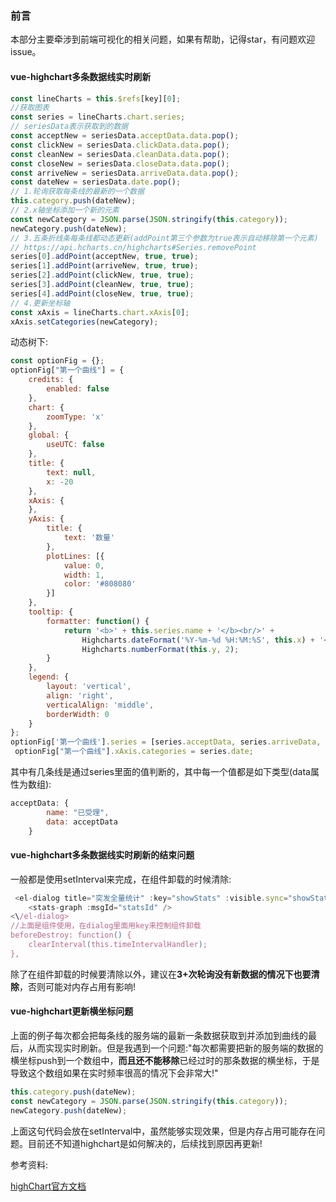 ### 前言
本部分主要牵涉到前端可视化的相关问题，如果有帮助，记得star，有问题欢迎issue。

#### vue-highchart多条数据线实时刷新
```js
const lineCharts = this.$refs[key][0];
//获取图表
const series = lineCharts.chart.series;
// seriesData表示获取到的数据
const acceptNew = seriesData.acceptData.data.pop();
const clickNew = seriesData.clickData.data.pop();
const cleanNew = seriesData.cleanData.data.pop();
const closeNew = seriesData.closeData.data.pop();
const arriveNew = seriesData.arriveData.data.pop();
const dateNew = seriesData.date.pop();
// 1.轮询获取每条线的最新的一个数据
this.category.push(dateNew);
// 2.x轴坐标添加一个新的元素
const newCategory = JSON.parse(JSON.stringify(this.category));
newCategory.push(dateNew);
// 3.五条折线条每条线都动态更新(addPoint第三个参数为true表示自动移除第一个元素)
// https://api.hcharts.cn/highcharts#Series.removePoint
series[0].addPoint(acceptNew, true, true);
series[1].addPoint(arriveNew, true, true);
series[2].addPoint(clickNew, true, true);
series[3].addPoint(cleanNew, true, true);
series[4].addPoint(closeNew, true, true);
// 4.更新坐标轴
const xAxis = lineCharts.chart.xAxis[0];
xAxis.setCategories(newCategory);
```
动态树下:
```js
const optionFig = {};
optionFig["第一个曲线"] = {
    credits: {
        enabled: false
    },
    chart: {
        zoomType: 'x'
    },
    global: {
        useUTC: false
    },
    title: {
        text: null,
        x: -20
    },
    xAxis: {
    },
    yAxis: {
        title: {
            text: '数量'
        },
        plotLines: [{
            value: 0,
            width: 1,
            color: '#808080'
        }]
    },
    tooltip: {
        formatter: function() {
            return '<b>' + this.series.name + '</b><br/>' +
                Highcharts.dateFormat('%Y-%m-%d %H:%M:%S', this.x) + '<br/>' +
                Highcharts.numberFormat(this.y, 2);
        }
    },
    legend: {
        layout: 'vertical',
        align: 'right',
        verticalAlign: 'middle',
        borderWidth: 0
    }
};
optionFig['第一个曲线'].series = [series.acceptData, series.arriveData, series.clickData, series.cleanData, series.closeData],
 optionFig["第一个曲线"].xAxis.categories = series.date;
```
其中有几条线是通过series里面的值判断的，其中每一个值都是如下类型(data属性为数组):
```js
acceptData: {
        name: "已受理",
        data: acceptData
    }
```

#### vue-highchart多条数据线实时刷新的结束问题
一般都是使用setInterval来完成，在组件卸载的时候清除:
```js
 <el-dialog title="突发全量统计" :key="showStats" :visible.sync="showStats" width="90%">
    <stats-graph :msgId="statsId" />
<\/el-dialog>
//上面是组件使用，在dialog里面用key来控制组件卸载
beforeDestroy: function() {
    clearInterval(this.timeIntervalHandler);
},
```
除了在组件卸载的时候要清除以外，建议在**3+次轮询没有新数据的情况下也要清除**，否则可能对内存占用有影响!

#### vue-highchart更新横坐标问题
上面的例子每次都会把每条线的服务端的最新一条数据获取到并添加到曲线的最后，从而实现实时刷新。但是我遇到一个问题:"每次都需要把新的服务端的数据的横坐标push到一个数组中，**而且还不能移除**已经过时的那条数据的横坐标，于是导致这个数组如果在实时频率很高的情况下会非常大!"
```js
this.category.push(dateNew);
const newCategory = JSON.parse(JSON.stringify(this.category));
newCategory.push(dateNew);
```
上面这句代码会放在setInterval中，虽然能够实现效果，但是内存占用可能存在问题。目前还不知道highchart是如何解决的，后续找到原因再更新!





参考资料:

[highChart官方文档](https://api.hcharts.cn/highcharts#Series.removePoint)
